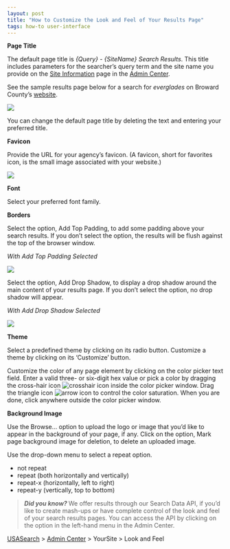 ```yaml
---
layout: post
title: "How to Customize the Look and Feel of Your Results Page"
tags: how-to user-interface
---
```

<p><strong>Page Title</strong></p>
<p>The default page title is <em>{Query} - {SiteName} Search Results</em>. This title includes parameters for the searcher&#8217;s query term and the site name you provide on the <a href="/blog/how-to-edit-your-site-information.html">Site Information</a> page in the <a href="http://search.usa.gov/affiliates/home">Admin Center</a>.</p>
<p>See the sample results page below for a search for <em>everglades</em> on Broward County&#8217;s <a href="http://www.broward.org">website</a>.</p>
<p><img class="img-polaroid" src="http://f22818b4dfc10241d8a3-f1564c64756a8cfee25b6b19953b1d23.r31.cf2.rackcdn.com/tumblr_m1501uNn6v1qid15q.png"/></p>
<p>You can change the default page title by deleting the text and entering your preferred title.</p>
<p><strong>Favicon</strong></p>
<p>Provide the URL for your agency&#8217;s favicon. (A favicon, short for favorites icon, is the small image associated with your website.)</p>
<p><img class="img-polaroid" src="http://f22818b4dfc10241d8a3-f1564c64756a8cfee25b6b19953b1d23.r31.cf2.rackcdn.com/tumblr_m153f7849k1qid15q.png"/></p>
<p><strong>Font</strong></p>
<p>Select your preferred font family.</p>
<p><strong>Borders</strong></p>
<p>Select the option, Add Top Padding, to add some padding above your search results. If you don&#8217;t select the option, the results will be flush against the top of the browser window.</p>
<p><em>With Add Top Padding Selected</em></p>
<p><img class="img-polaroid" src="http://f22818b4dfc10241d8a3-f1564c64756a8cfee25b6b19953b1d23.r31.cf2.rackcdn.com/tumblr_m155jwTEf01qid15q.png"/></p>
<p>Select the option, Add Drop Shadow, to display a drop shadow around the main content of your results page. If you don&#8217;t select the option, no drop shadow will appear.</p>
<p><em>With Add Drop Shadow Selected</em></p>
<p><em><img class="img-polaroid" src="http://f22818b4dfc10241d8a3-f1564c64756a8cfee25b6b19953b1d23.r31.cf2.rackcdn.com/tumblr_m158px2uvj1qid15q.png"/></em></p>
<p><strong>Theme</strong></p>
<p>Select a predefined theme by clicking on its radio button. Customize a theme by clicking on its &#8216;Customize&#8217; button.</p>
<p>Customize the color of any page element by clicking on the color picker text field. Enter a valid three- or six-digit hex value or pick a color by dragging the cross-hair icon <img class="img-polaroid" alt="crosshair icon" src="http://search.usa.gov/javascripts/jscolor/cross.gif?1332168483"/> inside the color picker window. Drag the triangle icon <img class="img-polaroid" alt="arrow icon" src="http://search.usa.gov/javascripts/jscolor/arrow.gif?1332168483"/> to control the color saturation. When you are done, click anywhere outside the color picker window.</p>
<p><strong>Background Image</strong></p>
<p>Use the Browse… option to upload the logo or image that you’d like to appear in the background of your page, if any. Click on the option, Mark page background image for deletion, to delete an uploaded image.</p>
<p>Use the drop-down menu to select a repeat option.</p>
<ul><li>not repeat</li>
<li>repeat (both horizontally and vertically)</li>
<li>repeat-x (horizontally, left to right)</li>
<li>repeat-y (vertically, top to bottom)</li>
</ul><blockquote>
<p><strong><em>Did you know?</em> </strong>We offer results through our Search Data API, if you&#8217;d like to create mash-ups or have complete control of the look and feel of your search results pages. You can access the API by clicking on the option in the left-hand menu in the Admin Center.</p>
</blockquote>
<p><a href="http://usasearch.howto.gov/">USASearch</a> &gt; <a href="http://search.usa.gov/affiliates/home">Admin Center</a> &gt; YourSite &gt; Look and Feel</p>
